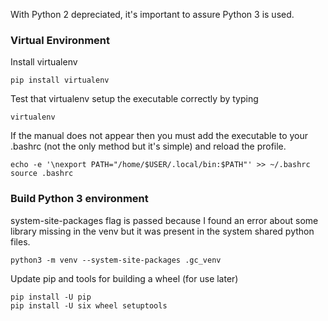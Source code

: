 With Python 2 depreciated, it's important to assure Python 3 is used.

### Virtual Environment

Install virtualenv
```
pip install virtualenv
```

Test that virtualenv setup the executable correctly by typing

```
virtualenv
```

If the manual does not appear then you must add the executable to your .bashrc (not the only method but it's simple) and reload the profile.

```
echo -e '\nexport PATH="/home/$USER/.local/bin:$PATH"' >> ~/.bashrc
source .bashrc
```

### Build Python 3 environment
system-site-packages flag is passed because I found an error about some library missing in the venv but it was present in the system shared python files.
```
python3 -m venv --system-site-packages .gc_venv
```

Update pip and tools for building a wheel (for use later)

```
pip install -U pip
pip install -U six wheel setuptools
```
